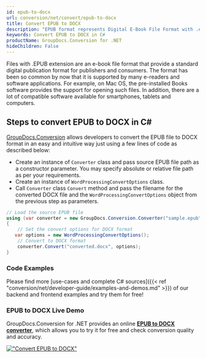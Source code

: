```yaml
---
id: epub-to-docx
url: conversion/net/convert/epub-to-docx
title: Convert EPUB to DOCX
description: "EPUB format represents Digital E-Book File Format with .epub extension. Learn how to convert EPUB to DOCX file programmatically in C# language using GroupDocs.Conversion for .NET library."
keywords: Convert EPUB to DOCX in C#
productName: GroupDocs.Conversion for .NET
hideChildren: False
---
```


Files with .EPUB extension are an e-book file format that provide a standard digital publication format for publishers and consumers. The format has been so common by now that it is supported by many e-readers and software applications. For example, on Mac OS, the pre-installed Books software provides the support for opening such files. In addition, there are a lot of compatible software available for smartphones, tablets and computers.

## Steps to convert EPUB to DOCX in C#

[GroupDocs.Conversion](https://products.groupdocs.com/conversion/net) allows developers to convert the EPUB file to DOCX format in an easy and intuitive way just using a few lines of code as described below:

* Create an instance of `Converter` class and pass source EPUB file path as a constructor parameter. You may specify absolute or relative file path as per your requirements. 
* Create an instance of `WordProcessingConvertOptions` class.
* Call `Converter` class `Convert` method and pass the filename for the converted DOCX file and the `WordProcessingConvertOptions` object from the previous step as parameters.

```csharp
// Load the source EPUB file
using (var converter = new GroupDocs.Conversion.Converter("sample.epub"))
{
    // Set the convert options for DOCX format
   var options = new WordProcessingConvertOptions();
    // Convert to DOCX format
    converter.Convert("converted.docx", options);
}
```

### Code Examples

Please find more [use-cases and complete C# sources]({{< ref "conversion/net/developer-guide/examples-and-demos.md" >}}) of our backend and frontend examples and try them for free!

### EPUB to DOCX Live Demo

GroupDocs.Conversion for .NET provides an online [**EPUB to DOCX converter**](https://products.groupdocs.app/conversion/epub-to-docx), which allows you to try it for free and check conversion quality and accuracy.

[!["Convert EPUB to DOCX"](conversion/net/images/convert-to-docx/convert-epub-to-docx.png)](https://products.groupdocs.app/conversion/epub-to-docx)